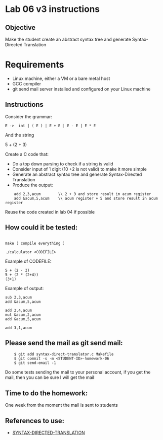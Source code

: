 # Lab 06 v3 instructions

## Objective

Make the student create an abstract syntax tree and generate Syntax-Directed
Translation

# Requirements

* Linux machine, either a VM or a bare metal host
* GCC compiler
* git send mail server installed and configured on your Linux machine

## Instructions

Consider the grammar:

```
E ->  int | ( E ) | E + E | E - E | E * E
```

And the string

5 + (2 + 3)

Create a C code that:

* Do a top down parsing to check if a string is valid
* Consider input of 1 digit (10 +2 is not valid) to make it more simple
* Generate an abstract syntax tree and generate Syntax-Directed Translation
* Produce the output:

```assembly
	add 2,3,acum 		\\ 2 + 3 and store result in acum register
	add &acum,5,acum 	\\ acum register + 5 and store result in acum register
```
Reuse the code created in lab 04 if possible

## How could it be tested:

```

make ( compile everything )

./calculator <CODEFILE>

```

Example of CODEFILE:

```
5 + (2 - 3)
5 + (2 * (2+4))
(3+1)
```

Example of output:

```assembly
sub 2,3,acum
add &acum,5,acum

add 2,4,acum
mul &acum,2,acum
add &acum,5,acum

add 3,1,acum
```

## Please send the mail as git send mail:

```
    $ git add syntax-direct-translator.c Makefile
    $ git commit -s -m <STUDENT-ID>-homework-06
    $ git send-email -1

```
Do some tests sending the mail to your personal
account, if you get the mail, then you can be sure I
will get the mail


## Time to do the homework:

One week from the moment the mail is sent to students

## References to use:

* [SYNTAX-DIRECTED-TRANSLATION](http://pages.cs.wisc.edu/~fischer/cs536.s06/course.hold/html/NOTES/4.SYNTAX-DIRECTED-TRANSLATION.html)
